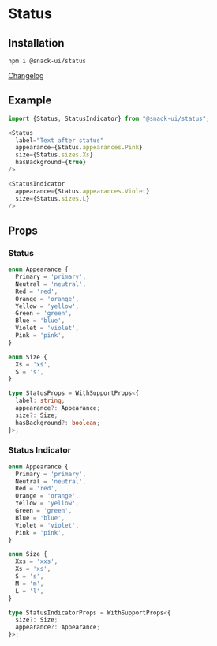 # Status

## Installation
`npm i @snack-ui/status`

[Changelog](./CHANGELOG.md)

## Example

```typescript jsx
import {Status, StatusIndicator} from "@snack-ui/status";

<Status 
  label="Text after status"
  appearance={Status.appearances.Pink}
  size={Status.sizes.Xs}
  hasBackground={true}
/>

<StatusIndicator
  appearance={Status.appearances.Violet}
  size={Status.sizes.L}
/>
```

## Props

### Status

```typescript jsx
enum Appearance {
  Primary = 'primary',
  Neutral = 'neutral',
  Red = 'red',
  Orange = 'orange',
  Yellow = 'yellow',
  Green = 'green',
  Blue = 'blue',
  Violet = 'violet',
  Pink = 'pink',
}

enum Size {
  Xs = 'xs',
  S = 's',
}

type StatusProps = WithSupportProps<{
  label: string;
  appearance?: Appearance;
  size?: Size;
  hasBackground?: boolean;
}>;
```

### Status Indicator

```typescript jsx
enum Appearance {
  Primary = 'primary',
  Neutral = 'neutral',
  Red = 'red',
  Orange = 'orange',
  Yellow = 'yellow',
  Green = 'green',
  Blue = 'blue',
  Violet = 'violet',
  Pink = 'pink',
}

enum Size {
  Xxs = 'xxs',
  Xs = 'xs',
  S = 's',
  M = 'm',
  L = 'l',
}

type StatusIndicatorProps = WithSupportProps<{
  size?: Size;
  appearance?: Appearance;
}>;
```